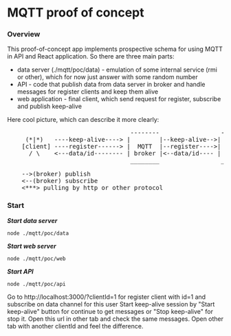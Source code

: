 # MQTT proof of concept

### Overview

This proof-of-concept app implements prospective schema for using MQTT in API and React application.
So there are three main parts:
- data server (./mqtt/poc/data) - emulation of some internal service (rmi or other), which for now just answer with some random number
- API - code that publish data from data server in broker and handle messages for register clients and keep them alive
- web application - final client, which send request for register, subscribe and publish keep-alive

Here cool picture, which can describe it more clearly:

<pre>
                                  --------                 --------              -------
     (*|*)   ----keep-alive----> |        |--keep-alive-->|        |            |        |                
    [client] ----register------> |  MQTT  |--register---->|  API   |<***data***>|  Data  |                
      / \    <---data/id-------- | broker |<--data/id---- |        |            | server |                
                                  ________                 ________              ________                
    
    -->(broker) publish
    <--(broker) subscribe
    <***> pulling by http or other protocol
</pre>

### Start

***Start data server***

    node ./mqtt/poc/data

***Start web server***

    node ./mqtt/poc/web

***Start API***

    node ./mqtt/poc/api

Go to http://localhost:3000/?clientId=1 for register client with id=1 and subscribe on data channel for this user
Start keep-alive session by "Start keep-alive" button for continue to get messages or "Stop keep-alive" for stop it.
Open this url in other tab and check the same messages.
Open other tab with another clientId and feel the difference.